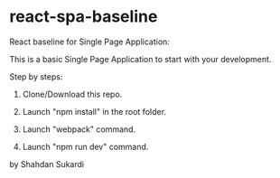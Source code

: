 # react-spa-baseline
React baseline for Single Page Application:

This is a basic Single Page Application to start with your development.

Step by steps:

1. Clone/Download this repo.

2. Launch "npm install" in the root folder.

3. Launch "webpack" command.

4. Launch "npm run dev" command.

by
Shahdan Sukardi
